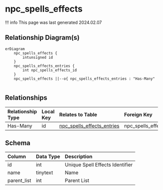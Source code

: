# npc_spells_effects

!!! info
	This page was last generated 2024.02.07

## Relationship Diagram(s)

```mermaid
erDiagram
    npc_spells_effects {
        intunsigned id
    }
    npc_spells_effects_entries {
        int npc_spells_effects_id
    }
    npc_spells_effects ||--o{ npc_spells_effects_entries : "Has-Many"


```


## Relationships

| Relationship Type | Local Key | Relates to Table | Foreign Key |
| :--- | :--- | :--- | :--- |
| Has-Many | id | [npc_spells_effects_entries](../../schema/npcs/npc_spells_effects_entries.md) | npc_spells_effects_id |


## Schema

| Column | Data Type | Description |
| :--- | :--- | :--- |
| id | int | Unique Spell Effects Identifier |
| name | tinytext | Name |
| parent_list | int | Parent List |

